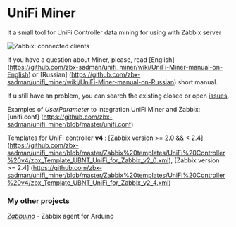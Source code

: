 # UniFi Miner

It a small tool for UniFi Controller data mining for using with Zabbix server

![Zabbix: connected clients](http://community.ubnt.com/t5/image/serverpage/image-id/53219iB1CA79D24EFB2BEB/image-size/original)

If you have a question about Miner, please, read [English] (<https://github.com/zbx-sadman/unifi_miner/wiki/UniFi-Miner-manual-on-English>) or [Russian] (<https://github.com/zbx-sadman/unifi_miner/wiki/UniFi-Miner-manual-on-Russian>) short manual.

If u still have an problem, you can search the existing closed or open [issues](https://github.com/zbx-sadman/unifi_miner/issues). 

Examples of _UserParameter_ to integration UniFi Miner and Zabbix: [unifi.conf] (https://github.com/zbx-sadman/unifi_miner/blob/master/unifi.conf) 

Templates for UniFi controller **v4** : [Zabbix version >= 2.0 && < 2.4] (https://github.com/zbx-sadman/unifi_miner/blob/master/Zabbix%20templates/UniFi%20Controller%20v4/zbx_Template_UBNT_UniFi_for_Zabbix_v2_0.xml), [Zabbix version >= 2.4] (https://github.com/zbx-sadman/unifi_miner/blob/master/Zabbix%20templates/UniFi%20Controller%20v4/zbx_Template_UBNT_UniFi_for_Zabbix_v2_4.xml)


### My other projects
 [_Zabbuino_](https://github.com/zbx-sadman/zabbuino) - Zabbix agent for Arduino 
